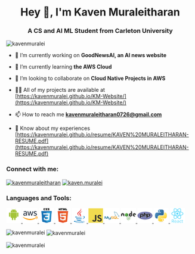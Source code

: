<h1 align="center">Hey 👋, I'm Kaven Muraleitharan</h1>
<h3 align="center">A CS and AI ML Student from Carleton University</h3>

<p align="left"> <img src="https://komarev.com/ghpvc/?username=kavenmuralei&label=Profile%20views&color=0e75b6&style=flat" alt="kavenmuralei" /> </p>

- 🔭 I’m currently working on **GoodNewsAI, an AI news website**

- 🌱 I’m currently learning **the AWS Cloud**

- 👯 I’m looking to collaborate on **Cloud Native Projects in AWS**

- 👨‍💻 All of my projects are available at [https://kavenmuralei.github.io/KM-Website/](https://kavenmuralei.github.io/KM-Website/)

- 📫 How to reach me **kavenmuraleitharan0726@gmail.com**

- 📄 Know about my experiences [https://kavenmuralei.github.io/resume/KAVEN%20MURALEITHARAN-RESUME.pdf](https://kavenmuralei.github.io/resume/KAVEN%20MURALEITHARAN-RESUME.pdf)

<h3 align="left">Connect with me:</h3>
<p align="left">
<a href="https://linkedin.com/in/kavenmuraleitharan" target="blank"><img align="center" src="https://raw.githubusercontent.com/rahuldkjain/github-profile-readme-generator/master/src/images/icons/Social/linked-in-alt.svg" alt="kavenmuraleitharan" height="30" width="40" /></a>
<a href="https://instagram.com/kaven.muralei" target="blank"><img align="center" src="https://raw.githubusercontent.com/rahuldkjain/github-profile-readme-generator/master/src/images/icons/Social/instagram.svg" alt="kaven.muralei" height="30" width="40" /></a>
</p>

<h3 align="left">Languages and Tools:</h3>
<p align="left"> <a href="https://developer.android.com" target="_blank" rel="noreferrer"> <img src="https://raw.githubusercontent.com/devicons/devicon/master/icons/android/android-original-wordmark.svg" alt="android" width="40" height="40"/> </a> <a href="https://aws.amazon.com" target="_blank" rel="noreferrer"> <img src="https://raw.githubusercontent.com/devicons/devicon/master/icons/amazonwebservices/amazonwebservices-original-wordmark.svg" alt="aws" width="40" height="40"/> </a> <a href="https://www.w3schools.com/css/" target="_blank" rel="noreferrer"> <img src="https://raw.githubusercontent.com/devicons/devicon/master/icons/css3/css3-original-wordmark.svg" alt="css3" width="40" height="40"/> </a> <a href="https://www.w3.org/html/" target="_blank" rel="noreferrer"> <img src="https://raw.githubusercontent.com/devicons/devicon/master/icons/html5/html5-original-wordmark.svg" alt="html5" width="40" height="40"/> </a> <a href="https://www.java.com" target="_blank" rel="noreferrer"> <img src="https://raw.githubusercontent.com/devicons/devicon/master/icons/java/java-original.svg" alt="java" width="40" height="40"/> </a> <a href="https://developer.mozilla.org/en-US/docs/Web/JavaScript" target="_blank" rel="noreferrer"> <img src="https://raw.githubusercontent.com/devicons/devicon/master/icons/javascript/javascript-original.svg" alt="javascript" width="40" height="40"/> </a> <a href="https://www.mysql.com/" target="_blank" rel="noreferrer"> <img src="https://raw.githubusercontent.com/devicons/devicon/master/icons/mysql/mysql-original-wordmark.svg" alt="mysql" width="40" height="40"/> </a> <a href="https://nodejs.org" target="_blank" rel="noreferrer"> <img src="https://raw.githubusercontent.com/devicons/devicon/master/icons/nodejs/nodejs-original-wordmark.svg" alt="nodejs" width="40" height="40"/> </a> <a href="https://www.php.net" target="_blank" rel="noreferrer"> <img src="https://raw.githubusercontent.com/devicons/devicon/master/icons/php/php-original.svg" alt="php" width="40" height="40"/> </a> <a href="https://www.python.org" target="_blank" rel="noreferrer"> <img src="https://raw.githubusercontent.com/devicons/devicon/master/icons/python/python-original.svg" alt="python" width="40" height="40"/> </a> <a href="https://reactjs.org/" target="_blank" rel="noreferrer"> <img src="https://raw.githubusercontent.com/devicons/devicon/master/icons/react/react-original-wordmark.svg" alt="react" width="40" height="40"/> </a> </p>

<p><img align="left" src="https://github-readme-stats.vercel.app/api/top-langs?username=kavenmuralei&show_icons=true&locale=en&layout=compact" alt="kavenmuralei" /></p>

<p>&nbsp;<img align="center" src="https://github-readme-stats.vercel.app/api?username=kavenmuralei&show_icons=true&locale=en" alt="kavenmuralei" /></p>

<p><img align="center" src="https://github-readme-streak-stats.herokuapp.com/?user=kavenmuralei&" alt="kavenmuralei" /></p>
